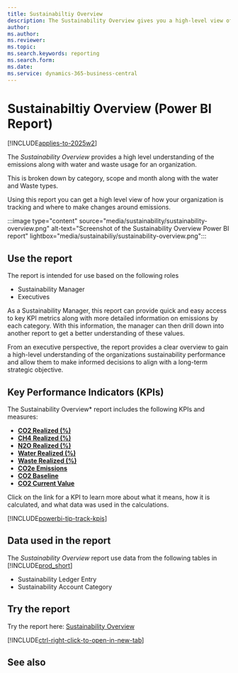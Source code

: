 ```yaml
---
title: Sustainabiltiy Overview
description: The Sustainability Overview gives you a high-level view of all the key sustainability metrics.
author: 
ms.author: 
ms.reviewer: 
ms.topic: 
ms.search.keywords: reporting
ms.search.form: 
ms.date: 
ms.service: dynamics-365-business-central
---
```


# Sustainabiltiy Overview (Power BI Report)

[!INCLUDE[applies-to-2025w2](includes/applies-to-2025w2.md)]

The *Sustainability Overview* provides a high level understanding of the emissions along with water and waste usage for an organization.

This is broken down by category, scope and month along with the water and Waste types.

Using this report you can get a high level view of how your organization is tracking and where to make changes around emissions.

:::image type="content" source="media/sustainability/sustainability-overview.png" alt-text="Screenshot of the Sustainability Overview Power BI report" lightbox="media/sustainabiliy/sustainability-overview.png":::

## Use the report

The report is intended for use based on the following roles
- Sustainability Manager
- Executives

As a Sustainability Manager, this report can provide quick and easy access to key KPI metrics along with more detailed information on emissions by each category. With this information, the manager can then drill down into another report to get a better understanding of these values.

From an executive perspective, the report provides a clear overview to gain a high-level understanding of the organizations sustainability performance and allow them to make informed decisions to align with a long-term strategic objective.


## Key Performance Indicators (KPIs)

The Sustainability Overview* report includes the following KPIs and measures: 

- [**CO2 Realized (%)**](sustainability-powerbi-kpis.md#co2-realized-)
- [**CH4 Realized (%)**](sustainability-powerbi-kpis.md#ch4-realized-)
- [**N2O Realized (%)**](sustainability-powerbi-kpis.md#n20-realized-)
- [**Water Realized (%)**](sustainability-powerbi-kpis.md#water-realized-)
- [**Waste Realized (%)**](sustainability-powerbi-kpis.md#waste-realized-)
- [**CO2e Emissions**](sustainability-powerbi-kpis.md#co2e-emissions)
- [**CO2 Baseline**](sustainability-powerbi-kpis.md#co2e-emissions)
- [**CO2 Current Value**](sustainability-powerbi-kpis.md#co2-current-value)


Click on the link for a KPI to learn more about what it means, how it is calculated, and what data was used in the calculations. 

[!INCLUDE[powerbi-tip-track-kpis](includes/powerbi-tip-track-kpis.md)]


## Data used in the report

The *Sustainability Overview* report use data from the following tables in [!INCLUDE[prod_short](includes/prod_short.md)]

- Sustainability Ledger Entry
- Sustainability Account Category

## Try the report

Try the report here: [Sustainability Overview](https://businesscentral.dynamics.com?page=37084)

[!INCLUDE[ctrl-right-click-to-open-in-new-tab](includes/ctrl-right-click-to-open-in-new-tab.md)]

## See also

